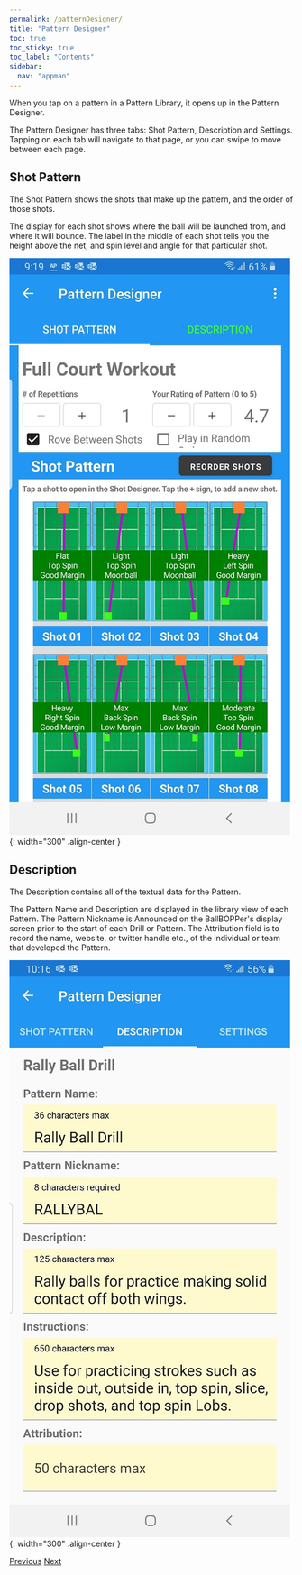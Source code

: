```yaml
---
permalink: /patternDesigner/
title: "Pattern Designer"
toc: true
toc_sticky: true
toc_label: "Contents"
sidebar:
  nav: "appman"
---
```


When you tap on a pattern in a Pattern Library, it opens up in the Pattern Designer.

The Pattern Designer has three tabs: Shot Pattern, Description and Settings. Tapping on each tab will navigate to that page, or you can swipe to move between each page.

## Shot Pattern
The Shot Pattern shows the shots that make up the pattern, and the order of those shots. 

The display for each shot shows where the ball will be launched from, and where it will bounce. The label in the middle of each shot tells you the height above the net, and spin level and angle for that particular shot.

![Playlist Image](../assets/images/PatternDesigner500.jpg){: width="300" .align-center }

## Description
The Description contains all of the textual data for the Pattern. 

The Pattern Name and Description are displayed in the library view of each Pattern. The Pattern Nickname is Announced on the BallBOPPer's display screen prior to the start of each Drill or Pattern. The Attribution field is to record the name, website, or twitter handle etc., of the individual or team that developed the Pattern.

![Playlist Image](../assets/images/Description.jpg){: width="300" .align-center }

  <nav class="pagination">
      <a href="/BallBOPPer/patternLibraries/" class="pagination--pager" title="Pattern Libraries">Previous</a>
      <a href="/BallBOPPer/shotDesigner/" class="pagination--pager" title="Shot Designer">Next</a> 
  </nav>
